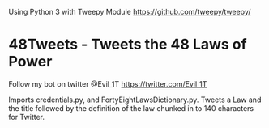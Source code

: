 Using Python 3 with Tweepy Module https://github.com/tweepy/tweepy/
# 48Tweets - Tweets the 48 Laws of Power
Follow my bot on twitter @Evil_1T https://twitter.com/Evil_1T

Imports credentials.py, and FortyEightLawsDictionary.py. Tweets a Law and the title followed by the definition of the law chunked in to 140 characters for Twitter. 
